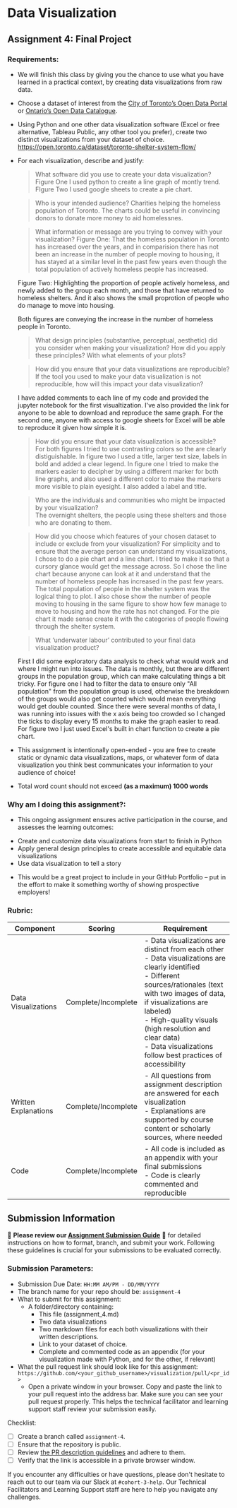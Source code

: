 # Data Visualization

## Assignment 4: Final Project

### Requirements:
- We will finish this class by giving you the chance to use what you have learned in a practical context, by creating data visualizations from raw data. 
- Choose a dataset of interest from the [City of Toronto’s Open Data Portal](https://www.toronto.ca/city-government/data-research-maps/open-data/) or [Ontario’s Open Data Catalogue](https://data.ontario.ca/). 
- Using Python and one other data visualization software (Excel or free alternative, Tableau Public, any other tool you prefer), create two distinct visualizations from your dataset of choice.  https://open.toronto.ca/dataset/toronto-shelter-system-flow/


- For each visualization, describe and justify: 
    > What software did you use to create your data visualization?
    Figure One I used python to create a line graph of montly trend.
    FIgure Two I used google sheets to create a pie chart.

    > Who is your intended audience? 
    Charities helping the homeless population of Toronto. The charts could be useful in convincing donors to donate more money to aid homelessnes. 

    > What information or message are you trying to convey with your visualization? 
    Figure One: That the homeless population in Toronto has increased over the years, and in comparision there has not been an increase in the number of people moving to housing, it has stayed at a similar level in the past few years even though the total population of actively homeless people has increased. 

    Figure Two: Highlighting the proportion of people actively homeless, and newly added to the group each month, and those that have returned to homeless shelters. And it also shows the small proprotion of people who do manage to move into housing.

    Both figures are conveying the increase in the number of homeless people in Toronto. 

    
    > What design principles (substantive, perceptual, aesthetic) did you consider when making your visualization? How did you apply these principles? With what elements of your plots? 

    
    > How did you ensure that your data visualizations are reproducible? If the tool you used to make your data visualization is not reproducible, how will this impact your data visualization? 

    I have added comments to each line of my code and provided the jupyter notebook for the first visualtization. I've also provided the link for anyone to be able to download and reproduce the same graph. 
    For the second one, anyone with access to google sheets for Excel will be able to reproduce it given how simple it is. 
    
    > How did you ensure that your data visualization is accessible?  
    For both figures I  tried to use contrasting colors so the are clearly distiguishable. 
    In figure two I used a title, larger text size, labels in bold and added a clear legend.
    In figure one I tried to make the markers easier to decipher by using a different marker for both line graphs, and also used a different color to make the markers more visible to plain eyesight. I also added a label and title.


    > Who are the individuals and communities who might be impacted by your visualization?  
    The overnight shelters, the people using these shelters and those who are donating to them. 

    > How did you choose which features of your chosen dataset to include or exclude from your visualization? 
    For simplicity and to ensure that the average person can understand my visualizations, I chose to do a pie chart and a line chart. 
    I tried to make it so that a cursory glance would get the message across. So I chose the line chart because anyone can look at it and understand that the number of homeless people has increased in the past few years. The total population of people in the shelter system was the logical thing to plot. I also chose show the number of people moving to housing in the same figure to show how few manage to move to housing and how the rate has not changed. 
    For the pie chart it made sense create it with the categories of people flowing through the shelter system. 

    
    > What ‘underwater labour’ contributed to your final data visualization product?

    First I did some exploratory data analysis to check what would work and where I might run into issues. The data is monthly, but there are different groups in the population group, which can make calculating things a bit tricky. 
    For figure one I had to filter the data to ensure only "All population" from the population group is used, otherwise the breakdown of the groups would also get counted which would mean everything would get double counted. 
    Since there were several months of data, I was running into issues with the x axis being too crowded so I changed the ticks to display every 15 months to make the graph easier to read.
    For figure two I just used Excel's built in chart function to create a pie chart. 

- This assignment is intentionally open-ended - you are free to create static or dynamic data visualizations, maps, or whatever form of data visualization you think best communicates your information to your audience of choice! 
- Total word count should not exceed **(as a maximum) 1000 words** 
 
### Why am I doing this assignment?:  
- This ongoing assignment ensures active participation in the course, and assesses the learning outcomes: 
* Create and customize data visualizations from start to finish in Python
* Apply general design principles to create accessible and equitable data visualizations
* Use data visualization to tell a story  
- This would be a great project to include in your GitHub Portfolio – put in the effort to make it something worthy of showing prospective employers!

### Rubric:

| Component         | Scoring  | Requirement                                                                 |
|-------------------|----------|-----------------------------------------------------------------------------|
| Data Visualizations | Complete/Incomplete | - Data visualizations are distinct from each other<br>- Data visualizations are clearly identified<br>- Different sources/rationales (text with two images of data, if visualizations are labeled)<br>- High-quality visuals (high resolution and clear data)<br>- Data visualizations follow best practices of accessibility |
| Written Explanations | Complete/Incomplete | - All questions from assignment description are answered for each visualization<br>- Explanations are supported by course content or scholarly sources, where needed |
| Code              | Complete/Incomplete | - All code is included as an appendix with your final submissions<br>- Code is clearly commented and reproducible |

## Submission Information

🚨 **Please review our [Assignment Submission Guide](https://github.com/UofT-DSI/onboarding/blob/main/onboarding_documents/submissions.md)** 🚨 for detailed instructions on how to format, branch, and submit your work. Following these guidelines is crucial for your submissions to be evaluated correctly.

### Submission Parameters:
* Submission Due Date: `HH:MM AM/PM - DD/MM/YYYY`
* The branch name for your repo should be: `assignment-4`
* What to submit for this assignment:
    * A folder/directory containing:
        * This file (assignment_4.md)
        * Two data visualizations 
        * Two markdown files for each both visualizations with their written descriptions.
        * Link to your dataset of choice.
        * Complete and commented code as an appendix (for your visualization made with Python, and for the other, if relevant) 
* What the pull request link should look like for this assignment: `https://github.com/<your_github_username>/visualization/pull/<pr_id>`
    * Open a private window in your browser. Copy and paste the link to your pull request into the address bar. Make sure you can see your pull request properly. This helps the technical facilitator and learning support staff review your submission easily.

Checklist:
- [ ] Create a branch called `assignment-4`.
- [ ] Ensure that the repository is public.
- [ ] Review [the PR description guidelines](https://github.com/UofT-DSI/onboarding/blob/main/onboarding_documents/submissions.md#guidelines-for-pull-request-descriptions) and adhere to them.
- [ ] Verify that the link is accessible in a private browser window.

If you encounter any difficulties or have questions, please don't hesitate to reach out to our team via our Slack at `#cohort-3-help`. Our Technical Facilitators and Learning Support staff are here to help you navigate any challenges.
